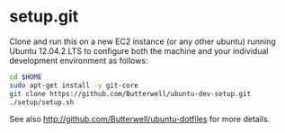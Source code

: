 setup.git
=========
Clone and run this on a new EC2 instance (or any other ubuntu) running Ubuntu 12.04.2 LTS to
configure both the machine and your individual development environment as
follows:

```sh
cd $HOME
sudo apt-get install -y git-core
git clone https://github.com/Butterwell/ubuntu-dev-setup.git
./setup/setup.sh   
```

See also http://github.com/Butterwell/ubuntu-dotfiles for more details.





